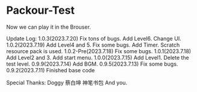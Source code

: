 # Packour-Test
Now we can play it in the Brouser.

Update Log:
1.0.3(2023.7.20)
Fix tons of bugs.
Add Level6.
Change UI.
1.0.2(2023.7.19)
Add Level4 and 5.
Fix some bugs.
Add Timer.
 Scratch resource pack is used.
1.0.2-Pre(2023.7.18)
Fix some bugs.
1.0.1(2023.7.18)
Add Level2 and 3.
Add start menu.
1.0.0(2023.7.15)
Add Level1.
Delete the test level.
0.9.9(2023.7.14)
Add BGM.
0.9.5(2023.7.13)
Fix some bugs.
0.9.2(2023.7.11)
Finished base code

Special Thanks:
Doggy
蔡白坤
神笔书包
And you.
